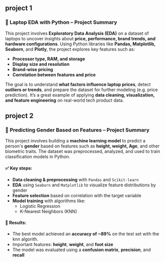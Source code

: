 ##  project 1

### 🧠 **Laptop EDA with Python – Project Summary**

This project involves **Exploratory Data Analysis (EDA)** on a dataset of laptops to uncover insights about **price, performance, brand trends, and hardware configurations**. Using Python libraries like **Pandas, Matplotlib, Seaborn**, and **Plotly**, the project explores key features such as:

- **Processor type, RAM, and storage**
- **Display size and resolution**
- **Brand-wise pricing**
- **Correlation between features and price**

The goal is to understand **what factors influence laptop prices**, detect **outliers or trends**, and prepare the dataset for further modeling (e.g. price prediction). It’s a great example of applying **data cleaning, visualization, and feature engineering** on real-world tech product data.

## project 2

### 🧠 **Predicting Gender Based on Features – Project Summary**

This project involves building a **machine learning model** to predict a person's **gender** based on features such as **height, weight, Age**, and other biometric traits. The dataset was preprocessed, analyzed, and used to train classification models in Python.

#### ✅ Key steps:
- **Data cleaning & preprocessing** with `Pandas` and `Scikit-learn`
- **EDA** using `Seaborn` and `Matplotlib` to visualize feature distributions by gender
- **Feature selection** based on correlation with the target variable
- **Model training** with algorithms like:
  - Logistic Regression
  - K-Nearest Neighbors (KNN)
#### 🎯 Results:
- The best model achieved an **accuracy of ~89%** on the test set with the knn algorith.
- Important features: **height**, **weight**, and **foot size**
- The model was evaluated using a **confusion matrix**, **precision**, and **recall**
